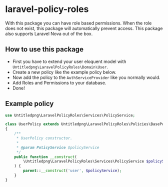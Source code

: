 # laravel-policy-roles
With this package you can have role based permissions. When the role does not exist, this package will automatically prevent access.
This package also supports Laravel Nova out of the box.

## How to use this package
*  First you have to extend your user eloquent model with `Untitledpng\LaravelPolicyRoles\Domain\User`.
*  Create a new policy like the example policy below.
*  Now add the policy to the `AuthServiceProvider` like you normally would.
*  Add Roles and Permissions to your database.
*  Done!

## Example policy
```php
use Untitledpng\LaravelPolicyRoles\Services\PolicyService;

class UserPolicy extends Untitledpng\LaravelPolicyRoles\Policies\BasePolicy
{
    /**
     * UserPolicy constructor.
     *
     * @param PolicyService $policyService
     */
    public function __construct(
        \Untitledpng\LaravelPolicyRoles\Services\PolicyService $policyService
    ) {
        parent::__construct('user', $policyService);
    }
}
```
